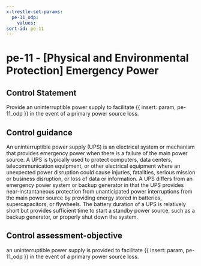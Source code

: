 ```yaml
---
x-trestle-set-params:
  pe-11_odp:
    values:
sort-id: pe-11
---
```


# pe-11 - \[Physical and Environmental Protection\] Emergency Power

## Control Statement

Provide an uninterruptible power supply to facilitate {{ insert: param, pe-11_odp }} in the event of a primary power source loss.

## Control guidance

An uninterruptible power supply (UPS) is an electrical system or mechanism that provides emergency power when there is a failure of the main power source. A UPS is typically used to protect computers, data centers, telecommunication equipment, or other electrical equipment where an unexpected power disruption could cause injuries, fatalities, serious mission or business disruption, or loss of data or information. A UPS differs from an emergency power system or backup generator in that the UPS provides near-instantaneous protection from unanticipated power interruptions from the main power source by providing energy stored in batteries, supercapacitors, or flywheels. The battery duration of a UPS is relatively short but provides sufficient time to start a standby power source, such as a backup generator, or properly shut down the system.

## Control assessment-objective

an uninterruptible power supply is provided to facilitate {{ insert: param, pe-11_odp }} in the event of a primary power source loss.
